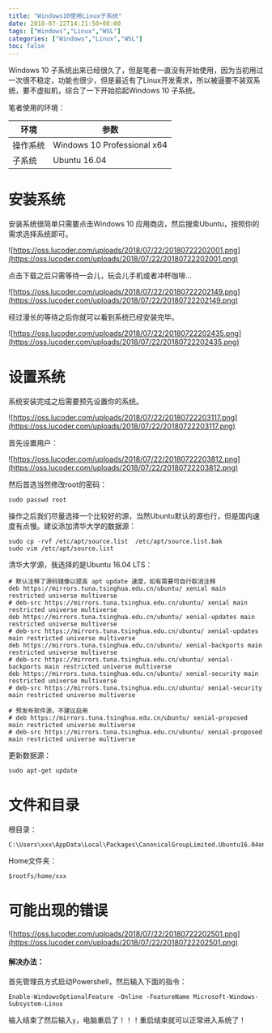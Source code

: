 ```yaml
---
title: "Windows10使用Linux子系统"
date: 2018-07-22T14:21:50+08:00
tags: ["Windows","Linux","WSL"]
categories: ["Windows","Linux","WSL"]
toc: false
---
```


Windows 10 子系统出来已经很久了，但是笔者一直没有开始使用，因为当初用过一次很不稳定，功能也很少，但是最近有了Linux开发需求，所以被逼要不装双系统，要不虚拟机，综合了一下开始拾起Windows 10 子系统。

笔者使用的环境：

|环境 |参数
|---|---
|操作系统|Windows 10 Professional x64
|子系统 | Ubuntu 16.04



# 安装系统

安装系统很简单只需要点击Windows 10 应用商店，然后搜索Ubuntu，按照你的需求选择系统即可。

![https://oss.lucoder.com/uploads/2018/07/22/20180722202001.png](https://oss.lucoder.com/uploads/2018/07/22/20180722202001.png)

点击下载之后只需等待一会儿，玩会儿手机或者冲杯咖啡...

![https://oss.lucoder.com/uploads/2018/07/22/20180722202149.png](https://oss.lucoder.com/uploads/2018/07/22/20180722202149.png)

经过漫长的等待之后你就可以看到系统已经安装完毕。

![https://oss.lucoder.com/uploads/2018/07/22/20180722202435.png](https://oss.lucoder.com/uploads/2018/07/22/20180722202435.png)

# 设置系统

系统安装完成之后需要预先设置你的系统。

![https://oss.lucoder.com/uploads/2018/07/22/20180722203117.png](https://oss.lucoder.com/uploads/2018/07/22/20180722203117.png)

首先设置用户：

![https://oss.lucoder.com/uploads/2018/07/22/20180722203812.png](https://oss.lucoder.com/uploads/2018/07/22/20180722203812.png)


然后首选当然修改root的密码：
```shell
sudo passwd root
```

操作之后我们尽量选择一个比较好的源，当然Ubuntu默认的源也行，但是国内速度有点慢。建议添加清华大学的数据源：
```shell
sudo cp -rvf /etc/apt/source.list  /etc/apt/source.list.bak
sudo vim /etc/apt/source.list
```
清华大学源，我选择的是Ubuntu 16.04 LTS：
```source
# 默认注释了源码镜像以提高 apt update 速度，如有需要可自行取消注释
deb https://mirrors.tuna.tsinghua.edu.cn/ubuntu/ xenial main restricted universe multiverse
# deb-src https://mirrors.tuna.tsinghua.edu.cn/ubuntu/ xenial main restricted universe multiverse
deb https://mirrors.tuna.tsinghua.edu.cn/ubuntu/ xenial-updates main restricted universe multiverse
# deb-src https://mirrors.tuna.tsinghua.edu.cn/ubuntu/ xenial-updates main restricted universe multiverse
deb https://mirrors.tuna.tsinghua.edu.cn/ubuntu/ xenial-backports main restricted universe multiverse
# deb-src https://mirrors.tuna.tsinghua.edu.cn/ubuntu/ xenial-backports main restricted universe multiverse
deb https://mirrors.tuna.tsinghua.edu.cn/ubuntu/ xenial-security main restricted universe multiverse
# deb-src https://mirrors.tuna.tsinghua.edu.cn/ubuntu/ xenial-security main restricted universe multiverse

# 预发布软件源，不建议启用
# deb https://mirrors.tuna.tsinghua.edu.cn/ubuntu/ xenial-proposed main restricted universe multiverse
# deb-src https://mirrors.tuna.tsinghua.edu.cn/ubuntu/ xenial-proposed main restricted universe multiverse

```
更新数据源：
```shell
sudo apt-get update
```
# 文件和目录

根目录：
```
C:\Users\xxx\AppData\Local\Packages\CanonicalGroupLimited.Ubuntu16.04onWindows_79rhkp1fndgsc\LocalState
```
Home文件夹：
```
$rootfs/home/xxx
```

# 可能出现的错误

![https://oss.lucoder.com/uploads/2018/07/22/20180722202501.png](https://oss.lucoder.com/uploads/2018/07/22/20180722202501.png)

#### 解决办法：

首先管理员方式启动Powershell，然后输入下面的指令：
```shell
Enable-WindowsOptionalFeature -Online -FeatureName Microsoft-Windows-Subsystem-Linux
```
输入结束了然后输入`y`，电脑重启了！！！重启结束就可以正常进入系统了！